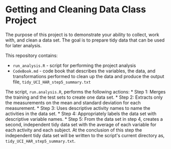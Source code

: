# Getting and Cleaning Data Class Project

The purpose of this project is to demonstrate your ability to collect, work with, and clean a data set. The goal is to prepare tidy data that can be used for later analysis.

This repository contains: 
 *  `run_analysis.R` - script for performing the project analysis
 *  `CodeBook.md` - code book that describes the variables, the data, and transformations performed to clean up the data and produce the output file, `tidy_UCI_HAR_step5_summary.txt`
 
 The script, `run.analysis.R`, performs the following actions:
    * Step 1: Merges the training and the test sets to create one data set.
    * Step 2: Extracts only the measurements on the mean and standard deviation for each measurement.
    * Step 3: Uses descriptive activity names to name the activities in the data set.
    * Step 4: Appropriately labels the data set with descriptive variable names.
    * Step 5: From the data set in step 4, creates a second, independent tidy data set with the average of each variable for each activity and each subject. At the conclusion of this step the independent tidy data set will be written to the script's current directory as, `tidy_UCI_HAR_step5_summary.txt`.
